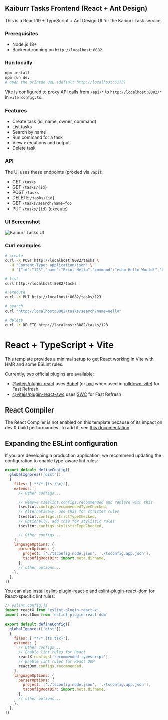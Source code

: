 ## Kaiburr Tasks Frontend (React + Ant Design)

This is a React 19 + TypeScript + Ant Design UI for the Kaiburr Task service.

### Prerequisites
- Node.js 18+
- Backend running on `http://localhost:8082`

### Run locally
```bash
npm install
npm run dev
# open the printed URL (default http://localhost:5173)
```

Vite is configured to proxy API calls from `/api/*` to `http://localhost:8082/*` in `vite.config.ts`.

### Features
- Create task (id, name, owner, command)
- List tasks
- Search by name
- Run command for a task
- View executions and output
- Delete task

### API
The UI uses these endpoints (proxied via `/api`):
- GET `/tasks`
- GET `/tasks/{id}`
- POST `/tasks`
- DELETE `/tasks/{id}`
- GET `/tasks/search?name=foo`
- PUT `/tasks/{id}` (execute)

### UI Screenshot
![Kaiburr Tasks UI](./screenshots/ui.png)




### Curl examples
```bash
# create
curl -X POST http://localhost:8082/tasks \
  -H "Content-Type: application/json" \
  -d '{"id":"123","name":"Print Hello","command":"echo Hello World!","owner":"John Smith","taskExecutions":[]}'

# list
curl http://localhost:8082/tasks

# execute
curl -X PUT http://localhost:8082/tasks/123

# search
curl "http://localhost:8082/tasks/search?name=Hello"

# delete
curl -X DELETE http://localhost:8082/tasks/123
```

# React + TypeScript + Vite

This template provides a minimal setup to get React working in Vite with HMR and some ESLint rules.

Currently, two official plugins are available:

- [@vitejs/plugin-react](https://github.com/vitejs/vite-plugin-react/blob/main/packages/plugin-react) uses [Babel](https://babeljs.io/) (or [oxc](https://oxc.rs) when used in [rolldown-vite](https://vite.dev/guide/rolldown)) for Fast Refresh
- [@vitejs/plugin-react-swc](https://github.com/vitejs/vite-plugin-react/blob/main/packages/plugin-react-swc) uses [SWC](https://swc.rs/) for Fast Refresh

## React Compiler

The React Compiler is not enabled on this template because of its impact on dev & build performances. To add it, see [this documentation](https://react.dev/learn/react-compiler/installation).

## Expanding the ESLint configuration

If you are developing a production application, we recommend updating the configuration to enable type-aware lint rules:

```js
export default defineConfig([
  globalIgnores(['dist']),
  {
    files: ['**/*.{ts,tsx}'],
    extends: [
      // Other configs...

      // Remove tseslint.configs.recommended and replace with this
      tseslint.configs.recommendedTypeChecked,
      // Alternatively, use this for stricter rules
      tseslint.configs.strictTypeChecked,
      // Optionally, add this for stylistic rules
      tseslint.configs.stylisticTypeChecked,

      // Other configs...
    ],
    languageOptions: {
      parserOptions: {
        project: ['./tsconfig.node.json', './tsconfig.app.json'],
        tsconfigRootDir: import.meta.dirname,
      },
      // other options...
    },
  },
])
```

You can also install [eslint-plugin-react-x](https://github.com/Rel1cx/eslint-react/tree/main/packages/plugins/eslint-plugin-react-x) and [eslint-plugin-react-dom](https://github.com/Rel1cx/eslint-react/tree/main/packages/plugins/eslint-plugin-react-dom) for React-specific lint rules:

```js
// eslint.config.js
import reactX from 'eslint-plugin-react-x'
import reactDom from 'eslint-plugin-react-dom'

export default defineConfig([
  globalIgnores(['dist']),
  {
    files: ['**/*.{ts,tsx}'],
    extends: [
      // Other configs...
      // Enable lint rules for React
      reactX.configs['recommended-typescript'],
      // Enable lint rules for React DOM
      reactDom.configs.recommended,
    ],
    languageOptions: {
      parserOptions: {
        project: ['./tsconfig.node.json', './tsconfig.app.json'],
        tsconfigRootDir: import.meta.dirname,
      },
      // other options...
    },
  },
])
```
